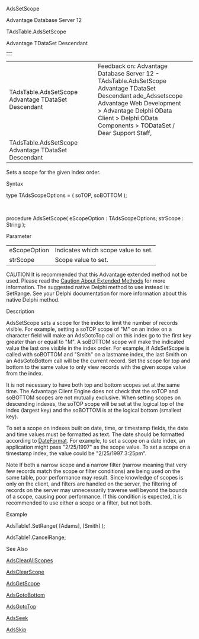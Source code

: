 AdsSetScope




Advantage Database Server 12  

TAdsTable.AdsSetScope

Advantage TDataSet Descendant

|  |
| --- |
|  |

|  |  |  |  |  |
| --- | --- | --- | --- | --- |
| TAdsTable.AdsSetScope  Advantage TDataSet Descendant |  |  | Feedback on: Advantage Database Server 12 - TAdsTable.AdsSetScope Advantage TDataSet Descendant ade\_Adssetscope Advantage Web Development > Advantage Delphi OData Client > Delphi OData Components > TODataSet / Dear Support Staff, |  |
| TAdsTable.AdsSetScope  Advantage TDataSet Descendant |  |  |  |  |

Sets a scope for the given index order.

Syntax

type TAdsScopeOptions = ( soTOP, soBOTTOM );

 

procedure AdsSetScope( eScopeOption : TAdsScopeOptions; strScope : String );

Parameter

|  |  |
| --- | --- |
| eScopeOption | Indicates which scope value to set. |
| strScope | Scope value to set. |

CAUTION It is recommended that this Advantage extended method not be used. Please read the [Caution About Extended Methods](ade_caution_about_extended_methods.htm) for more information. The suggested native Delphi method to use instead is: SetRange. See your Delphi documentation for more information about this native Delphi method.

Description

AdsSetScope sets a scope for the index to limit the number of records visible. For example, setting a soTOP scope of "M" on an index on a character field will make an AdsGotoTop call on this index go to the first key greater than or equal to "M". A soBOTTOM scope will make the indicated value the last one visible in the index order. For example, if AdsSetScope is called with soBOTTOM and "Smith" on a lastname index, the last Smith on an AdsGotoBottom call will be the current record. Set the scope for top and bottom to the same value to only view records with the given scope value from the index.

It is not necessary to have both top and bottom scopes set at the same time. The Advantage Client Engine does not check that the soTOP and soBOTTOM scopes are not mutually exclusive. When setting scopes on descending indexes, the soTOP scope will be set at the logical top of the index (largest key) and the soBOTTOM is at the logical bottom (smallest key).

To set a scope on indexes built on date, time, or timestamp fields, the date and time values must be formatted as text. The date should be formatted according to [DateFormat](ade_dateformat.htm). For example, to set a scope on a date index, an application might pass "2/25/1997" as the scope value. To set a scope on a timestamp index, the value could be "2/25/1997 3:25pm".

Note If both a narrow scope and a narrow filter (narrow meaning that very few records match the scope or filter conditions) are being used on the same table, poor performance may result. Since knowledge of scopes is only on the client, and filters are handled on the server, the filtering of records on the server may unnecessarily traverse well beyond the bounds of a scope, causing poor performance. If this condition is expected, it is recommended to use either a scope or a filter, but not both.

Example

AdsTable1.SetRange( [Adams], [Smith] );

AdsTable1.CancelRange;

See Also

[AdsClearAllScopes](ade_adsclearallscopes.htm)

[AdsClearScope](ade_adsclearscope.htm)

[AdsGetScope](ade_adsgetscope.htm)

[AdsGotoBottom](ade_adsgotobottom.htm)

[AdsGotoTop](ade_adsgototop.htm)

[AdsSeek](ade_adsseek.htm)

[AdsSkip](ade_adsskip.htm)